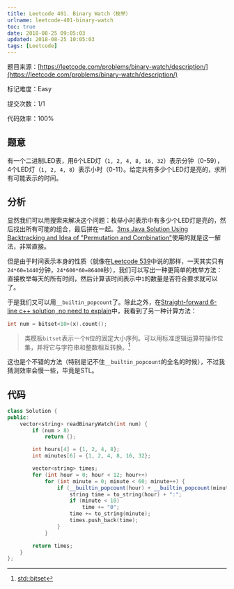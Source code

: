 ```yaml
---
title: Leetcode 401. Binary Watch（枚举）
urlname: leetcode-401-binary-watch
toc: true
date: 2018-08-25 09:05:03
updated: 2018-08-25 10:05:03
tags: [Leetcode]
---
```


题目来源：[https://leetcode.com/problems/binary-watch/description/](https://leetcode.com/problems/binary-watch/description/)

标记难度：Easy

提交次数：1/1

代码效率：100%

## 题意

有一个二进制LED表，用6个LED灯（`1, 2, 4, 8, 16, 32`）表示分钟（0-59），4个LED灯（`1, 2, 4, 8`）表示小时（0-11）。给定共有多少个LED灯是亮的，求所有可能表示的时间。

## 分析

显然我们可以用搜索来解决这个问题：枚举小时表示中有多少个LED灯是亮的，然后找出所有可能的组合，最后拼在一起。[3ms Java Solution Using Backtracking and Idea of "Permutation and Combination"](https://leetcode.com/problems/binary-watch/discuss/88456/3ms-Java-Solution-Using-Backtracking-and-Idea-of-%22Permutation-and-Combination%22)使用的就是这一解法，非常直接。

但是由于时间表示本身的性质（就像在[Leetcode 539](/post/leetcode-539-minimum-time-difference)中说的那样，一天其实只有`24*60=1440`分钟，`24*600*60=86400`秒），我们可以写出一种更简单的枚举方法：直接枚举每天的所有时间，然后计算该时间表示中`1`的数量是否符合要求就可以了。

于是我们又可以用`__builtin_popcount`了。除此之外，在[Straight-forward 6-line c++ solution, no need to explain](https://leetcode.com/problems/binary-watch/discuss/88465/Straight-forward-6-line-c++-solution-no-need-to-explain)中，我看到了另一种计算方法：

```cpp
int num = bitset<10>(x).count();
```

>类模板`bitset`表示一个`N`位的固定大小序列。可以用标准逻辑运算符操作位集，并将它与字符串和整数相互转换。[^bitset]

[^bitset]: [std::bitset](https://zh.cppreference.com/w/cpp/utility/bitset)

这也是个不错的方法（特别是记不住`__builtin_popcount`的全名的时候），不过我猜测效率会慢一些，毕竟是STL。

## 代码

```cpp
class Solution {
public:
    vector<string> readBinaryWatch(int num) {
        if (num > 8)
            return {};

        int hours[4] = {1, 2, 4, 8};
        int minutes[6] = {1, 2, 4, 8, 16, 32};

        vector<string> times;
        for (int hour = 0; hour < 12; hour++)
            for (int minute = 0; minute < 60; minute++) {
                if (__builtin_popcount(hour) + __builtin_popcount(minute) == num) {
                    string time = to_string(hour) + ":";
                    if (minute < 10)
                        time += "0";
                    time += to_string(minute);
                    times.push_back(time);
                }
            }

        return times;
    }
};
```
